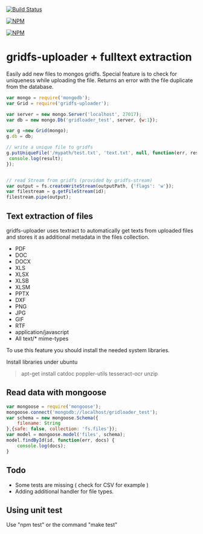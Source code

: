 [![Build Status](https://travis-ci.org/DominicBoettger/gridfs-uploader.svg?branch=master)](https://travis-ci.org/DominicBoettger/gridfs-uploader)

[![NPM](https://nodei.co/npm-dl/gridfs-uploader.png?months=1)](https://nodei.co/npm/gridfs-uploader/)

[![NPM](https://nodei.co/npm/gridfs-uploader.png?downloads=true&stars=true)](https://nodei.co/npm/gridfs-uploader/)

# gridfs-uploader + fulltext extraction

Easily add new files to mongos gridfs. Special feature is to check for uniqueness while uploading the file.
Returns an error with the file duplicate from the database.

```js
var mongo = require('mongodb');
var Grid = require('gridfs-uploader');

var server = new mongo.Server('localhost', 27017);
var db = new mongo.Db('gridloader_test', server, {w:1});

var g =new Grid(mongo);
g.db = db;

// write a unique file to gridfs
g.putUniqueFile('/mypath/test.txt', 'text.txt', null, function(err, result) {
 console.log(result);
});


// read Stream from gridfs (provided by gridfs-stream)
var output = fs.createWriteStream(outputPath, {'flags': 'w'});
var filestream = g.getFileStream(id);
filestream.pipe(output);

```

## Text extraction of files

gridfs-uploader uses textract to automatically get texts from uploaded files and stores it as additional metadata in the files collection.

* PDF
* DOC
* DOCX
* XLS
* XLSX
* XLSB
* XLSM
* PPTX
* DXF
* PNG
* JPG
* GIF
* RTF
* application/javascript
* All text/* mime-types

To use this feature you should install the needed system libraries.

Install libraries under ubuntu
> apt-get install catdoc poppler-utils tesseract-ocr unzip


## Read data with mongoose

```js
var mongoose = require('mongoose');
mongoose.connect('mongodb://localhost/gridloader_test');
var schema = new mongoose.Schema({
    filename: String
},{safe: false, collection: 'fs.files'});
var model = mongoose.model('files', schema);
model.findById(id, function(err, docs) {
	console.log(docs);
}
```

## Todo
- Some tests are missing ( check for CSV for example )
- Adding additional handler for file types.

## Using unit test

Use "npm test" or the command "make test"